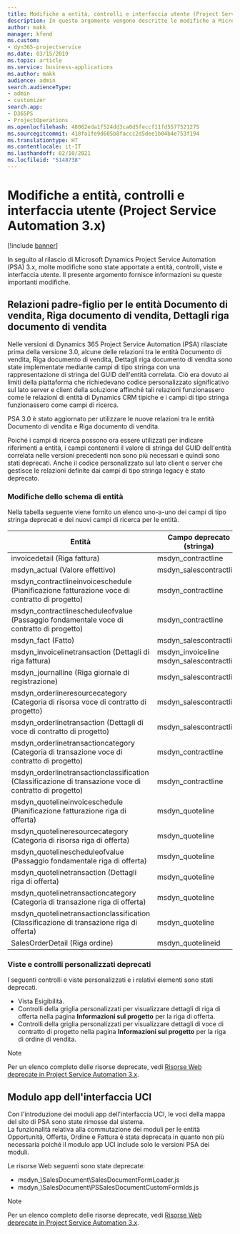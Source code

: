 ```yaml
---
title: Modifiche a entità, controlli e interfaccia utente (Project Service Automation 3.x)
description: In questo argomento vengono descritte le modifiche a Microsoft Dynamics Project Service Automation 3.x.
author: makk
manager: kfend
ms.custom:
- dyn365-projectservice
ms.date: 03/15/2019
ms.topic: article
ms.service: business-applications
ms.author: makk
audience: admin
search.audienceType:
- admin
- customizer
search.app:
- D365PS
- ProjectOperations
ms.openlocfilehash: 48062eda1f524dd3ca0d5feccf11fd5577521275
ms.sourcegitcommit: 418fa1fe9d605b8faccc2d5dee1b04b4e753f194
ms.translationtype: HT
ms.contentlocale: it-IT
ms.lasthandoff: 02/10/2021
ms.locfileid: "5148738"
---
```

# <a name="entity-control-and-user-interface-changes-project-service-automation-3x"></a>Modifiche a entità, controlli e interfaccia utente (Project Service Automation 3.x)

[!include [banner](../../includes/psa-now-project-operations.md)]


In seguito al rilascio di Microsoft Dynamics Project Service Automation (PSA) 3.x, molte modifiche sono state apportate a entità, controlli, viste e interfaccia utente. Il presente argomento fornisce informazioni su queste importanti modifiche.

## <a name="parent-child-relationships-for-sales-document-sales-document-line-sales-document-line-detail-entities"></a>Relazioni padre-figlio per le entità Documento di vendita, Riga documento di vendita, Dettagli riga documento di vendita
Nelle versioni di Dynamics 365 Project Service Automation (PSA) rilasciate prima della versione 3.0, alcune delle relazioni tra le entità Documento di vendita, Riga documento di vendita, Dettagli riga documento di vendita sono state implementate mediante campi di tipo stringa con una rappresentazione di stringa del GUID dell'entità correlata. Ciò era dovuto ai limiti della piattaforma che richiedevano codice personalizzato significativo sul lato server e client della soluzione affinché tali relazioni funzionassero come le relazioni di entità di Dynamics CRM tipiche e i campi di tipo stringa funzionassero come campi di ricerca.

PSA 3.0 è stato aggiornato per utilizzare le nuove relazioni tra le entità Documento di vendita e Riga documento di vendita.

Poiché i campi di ricerca possono ora essere utilizzati per indicare riferimenti a entità, i campi contenenti il valore di stringa del GUID dell'entità correlata nelle versioni precedenti non sono più necessari e quindi sono stati deprecati. Anche il codice personalizzato sul lato client e server che gestisce le relazioni definite dai campi di tipo stringa legacy è stato deprecato.

### <a name="entity-schema-changes"></a>Modifiche dello schema di entità
Nella tabella seguente viene fornito un elenco uno-a-uno dei campi di tipo stringa deprecati e dei nuovi campi di ricerca per le entità. 

 Entità |   Campo deprecato (stringa) | Nuovo campo (Ricerca)
--- | --- | ---
invoicedetail (Riga fattura) |  msdyn_contractline |    msdyn_contractlineid
msdyn_actual (Valore effettivo) | msdyn_salescontractline |   msdyn_salescontractlineid
msdyn_contractlineinvoiceschedule (Pianificazione fatturazione voce di contratto di progetto) |    msdyn_contractline |    msdyn_contractlineid
msdyn_contractlinescheduleofvalue (Passaggio fondamentale voce di contratto di progetto) |   msdyn_contractline |    msdyn_contractlineid
msdyn_fact (Fatto) | msdyn_salescontractline |   msdyn_salescontractlineid
msdyn_invoicelinetransaction (Dettagli di riga fattura) | msdyn_invoiceline <br> msdyn_salescontractline | msdyn_invoicelineid <br> msdyn_salescontractlineid
msdyn_journalline (Riga giornale di registrazione) |  msdyn_salescontractline |   msdyn_salescontractlineid
msdyn_orderlineresourcecategory (Categoria di risorsa voce di contratto di progetto) | msdyn_salescontractline |   msdyn_contractlineid
msdyn_orderlinetransaction (Dettagli di voce di contratto di progetto) | msdyn_salescontractline |   msdyn_salescontractlineid
msdyn_orderlinetransactioncategory (Categoria di transazione voce di contratto di progetto) |   msdyn_contractline |    msdyn_contractlineid
msdyn_orderlinetransactionclassification (Classificazione di transazione voce di contratto di progetto) |   msdyn_contractline |    msdyn_contractlineid
msdyn_quotelineinvoiceschedule (Pianificazione fatturazione riga di offerta) |  msdyn_quoteline |   msdyn_quotelineid
msdyn_quotelineresourcecategory (Categoria di risorsa riga di offerta) |    msdyn_quoteline |   msdyn_quotelineid
msdyn_quotelinescheduleofvalue (Passaggio fondamentale riga di offerta) | msdyn_quoteline |   msdyn_quotelineid
msdyn_quotelinetransaction (Dettagli riga di offerta) |    msdyn_quoteline |   msdyn_quotelineid
msdyn_quotelinetransactioncategory (Categoria di transazione riga di offerta) |  msdyn_quoteline |   msdyn_quotelineid
msdyn_quotelinetransactionclassification (Classificazione di transazione riga di offerta) |  msdyn_quoteline |   msdyn_quotelineid
SalesOrderDetail (Riga ordine) | msdyn_quotelineid | msdyn_quoteline 

### <a name="deprecated-custom-views-and-controls"></a>Viste e controlli personalizzati deprecati
I seguenti controlli e viste personalizzati e i relativi elementi sono stati deprecati.

- Vista Esigibilità.
- Controlli della griglia personalizzati per visualizzare dettagli di riga di offerta nella pagina **Informazioni sul progetto** per la riga di offerta.
- Controlli della griglia personalizzati per visualizzare dettagli di voce di contratto di progetto nella pagina **Informazioni sul progetto** per la riga di ordine di vendita.

> [!NOTE]
> Per un elenco completo delle risorse deprecate, vedi [Risorse Web deprecate in Project Service Automation 3.x](../developer-guides/web-resources-deprecated-v3.x.md).

## <a name="unified-client-interface-app-module"></a>Modulo app dell'interfaccia UCI
Con l'introduzione dei moduli app dell'interfaccia UCI, le voci della mappa del sito di PSA sono state rimosse dal sistema.  
La funzionalità relativa alla commutazione dei moduli per le entità Opportunità, Offerta, Ordine e Fattura è stata deprecata in quanto non più necessaria poiché il modulo app UCI include solo le versioni PSA dei moduli.  

Le risorse Web seguenti sono state deprecate:

- msdyn_\SalesDocument\SalesDocumentFormLoader.js
- msdyn_\SalesDocument\PSSalesDocumentCustomFormIds.js

> [!NOTE]
> Per un elenco completo delle risorse deprecate, vedi [Risorse Web deprecate in Project Service Automation 3.x](../developer-guides/web-resources-deprecated-v3.x.md).


